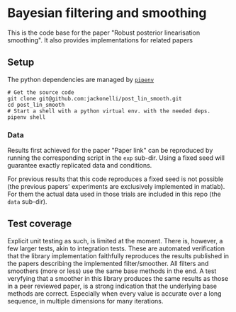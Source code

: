 # Bayesian filtering and smoothing

This is the code base for the paper "Robust posterior linearisation smoothing".
It also provides implementations for related papers

## Setup

The python dependencies are managed by [`pipenv`](https://pipenv.pypa.io/en/latest/)

```
# Get the source code
git clone git@github.com:jackonelli/post_lin_smooth.git
cd post_lin_smooth
# Start a shell with a python virtual env. with the needed deps.
pipenv shell
```

### Data

Results first achieved for the paper "Paper link" can be reproduced by running the corresponding script in the `exp` sub-dir.
Using a fixed seed will guarantee exactly replicated data and conditions.

For previous results that this code reproduces a fixed seed is not possible (the previous papers' experiments are exclusively implemented in matlab). For them the actual data used in those trials are included in this repo (the `data` sub-dir).

## Test coverage

Explicit unit testing as such, is limited at the moment.
There is, however, a few larger tests, akin to integration tests.
These are automated verification that the library implementation faithfully reproduces the results published in the papers describing the implemented filter/smoother.
All filters and smoothers (more or less) use the same base methods in the end.
A test veryfying that a smoother in this library produces the same results as those in a peer reviewed paper, is a strong indication that the underlying base methods are correct.
Especially when every value is accurate over a long sequence, in multiple dimensions for many iterations.
